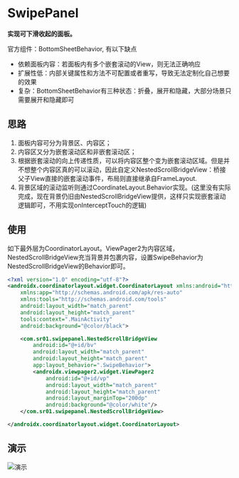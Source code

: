 # SwipePanel
**实现可下滑收起的面板。**

官方组件：BottomSheetBehavior, 有以下缺点

- 依赖面板内容：若面板内有多个嵌套滚动的View，则无法正确响应
- 扩展性低：内部关键属性和方法不可配置或者重写，导致无法定制化自己想要的效果
- 复杂：BottomSheetBehavior有三种状态：折叠，展开和隐藏，大部分场景只需要展开和隐藏即可

## 思路

1. 面板内容可分为背景区、内容区；
2. 内容区又分为嵌套滚动区和非嵌套滚动区；
3. 根据嵌套滚动的向上传递性质，可以将内容区整个变为嵌套滚动区域。但是并不想整个内容区真的可以滚动，因此自定义NestedScrollBridgeView：桥接父子View直接的嵌套滚动事件，布局则直接继承自FrameLayout.
4. 背景区域的滚动监听则通过CoordinateLayout.Behavior实现。(这里没有实际完成，现在背景仍旧由NestedScrollBridgeView提供，这样只实现嵌套滚动逻辑即可，不用实现onInterceptTouch的逻辑)

## 使用

如下最外层为CoordinatorLayout。ViewPager2为内容区域，NestedScrollBridgeView充当背景并包裹内容，设置SwipeBehavior为NestedScrollBridgeView的Behavior即可。

```xml
<?xml version="1.0" encoding="utf-8"?>
<androidx.coordinatorlayout.widget.CoordinatorLayout xmlns:android="http://schemas.android.com/apk/res/android"
    xmlns:app="http://schemas.android.com/apk/res-auto"
    xmlns:tools="http://schemas.android.com/tools"
    android:layout_width="match_parent"
    android:layout_height="match_parent"
    tools:context=".MainActivity"
    android:background="@color/black">

    <com.sr01.swipepanel.NestedScrollBridgeView
        android:id="@+id/bv"
        android:layout_width="match_parent"
        android:layout_height="match_parent"
        app:layout_behavior=".SwipeBehavior">
        <androidx.viewpager2.widget.ViewPager2
            android:id="@+id/vp"
            android:layout_width="match_parent"
            android:layout_height="match_parent"
            android:layout_marginTop="200dp"
            android:background="@color/white"/>
    </com.sr01.swipepanel.NestedScrollBridgeView>

</androidx.coordinatorlayout.widget.CoordinatorLayout>
```

## 演示

![演示](img/964vu-mu7jj.gif)